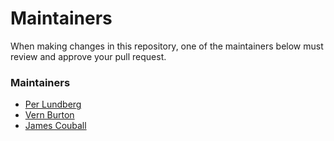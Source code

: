 # Maintainers

When making changes in this repository, one of the maintainers below must review and approve your pull request.

### Maintainers

* [Per Lundberg](https://github.com/perlun)
* [Vern Burton](https://github.com/tarcinil)
* [James Couball](https://github.com/jcouball)